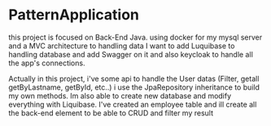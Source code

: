 # PatternApplication
this project is focused on Back-End Java. using docker for my mysql server and a MVC architecture to handling data 
I want to add Luquibase to handling database and add Swagger on it and also keycloak to handle all the app's connections.


Actually in this project, i've some api to handle the User datas (Filter, getall getByLastname, getById, etc..) i use the JpaRepository inheritance to build my own methods.
Im also able to create new database and modify everything with Liquibase.
I've created an employee  table and ill create all the back-end element to be able to CRUD and filter my result
